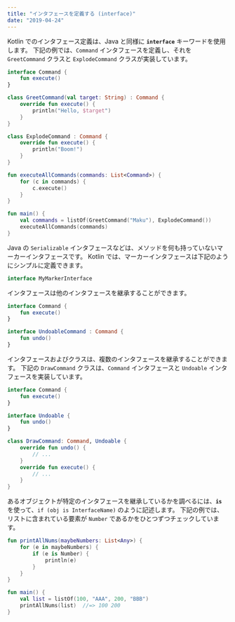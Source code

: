 ```yaml
---
title: "インタフェースを定義する (interface)"
date: "2019-04-24"
---
```


Kotlin でのインタフェース定義は、Java と同様に **`interface`** キーワードを使用します。
下記の例では、`Command` インタフェースを定義し、それを `GreetCommand` クラスと `ExplodeCommand` クラスが実装しています。

```kotlin
interface Command {
    fun execute()
}

class GreetCommand(val target: String) : Command {
    override fun execute() {
        println("Hello, $target")
    }
}

class ExplodeCommand : Command {
    override fun execute() {
        println("Boom!")
    }
}

fun executeAllCommands(commands: List<Command>) {
    for (c in commands) {
        c.execute()
    }
}

fun main() {
    val commands = listOf(GreetCommand("Maku"), ExplodeCommand())
    executeAllCommands(commands)
}
```

Java の `Serializable` インタフェースなどは、メソッドを何も持っていないマーカーインタフェースです。
Kotlin では、マーカーインタフェースは下記のようにシンプルに定義できます。

```kotlin
interface MyMarkerInterface
```

インタフェースは他のインタフェースを継承することができます。

```kotlin
interface Command {
    fun execute()
}

interface UndoableCommand : Command {
    fun undo()
}
```

インタフェースおよびクラスは、複数のインタフェースを継承することができます。
下記の `DrawCommand` クラスは、`Command` インタフェースと `Undoable` インタフェースを実装しています。

```kotlin
interface Command {
    fun execute()
}

interface Undoable {
    fun undo()
}

class DrawCommand: Command, Undoable {
    override fun undo() {
        // ...
    }
    override fun execute() {
        // ...
    }
}
```

あるオブジェクトが特定のインタフェースを継承しているかを調べるには、**`is`** を使って、`if (obj is InterfaceName)` のように記述します。
下記の例では、リストに含まれている要素が `Number` であるかをひとつずつチェックしています。

```kotlin
fun printAllNums(maybeNumbers: List<Any>) {
    for (e in maybeNumbers) {
        if (e is Number) {
            println(e)
        }
    }
}

fun main() {
    val list = listOf(100, "AAA", 200, "BBB")
    printAllNums(list)  //=> 100 200
}
```

